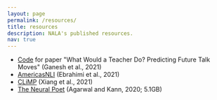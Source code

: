 ```yaml
---
layout: page
permalink: /resources/
title: resources
description: NALA's published resources.
nav: true
---
```


<ul>
<li> <a target="_blank" href="https://github.com/ananyaganesh/ftmp">Code</a> for paper "What Would a Teacher Do? Predicting Future Talk Moves" (Ganesh et al., 2021)</li>
<li> <a target="_blank" href="https://github.com/abteen/americasnli">AmericasNLI</a> (Ebrahimi et al., 2021)</li>
<li> <a target="_blank" href="https://github.com/beileixiang/CLiMP/raw/main/CLiMP_corpus.zip">CLiMP</a> (Xiang et al., 2021)</li>
<li> <a target="_blank" href="https://drive.google.com/file/d/1nrv_SoabDf0t4j3UDDBfA_YYvRmv1NOG/view?usp=sharing">The Neural Poet</a> (Agarwal and Kann, 2020; 5.1GB)</li>
</ul>
